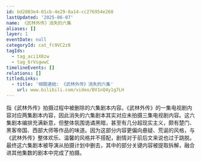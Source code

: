 ```yaml
---
id: bd2803e4-01cb-4e29-8a14-cc276954e268
lastUpdated: '2025-06-07'
name: 《武林外传》消失的六集
aliases: []
layer: 1
eventDate: null
categoryId: cat_fc9VC2z8
tagIds:
  - tag_aci1X8zw
  - tag_6rVsgwwC
timelineEvents: []
relations: []
titledLinks:
  - title: '相關連結: 《武林外传》消失的六集'
    url: www.bilibili.com/video/BV1nQ4y1g7LH
---
```

指《武林外传》拍摄过程中被删除的六集剧本内容。《武林外传》的一集电视剧内容对应两集剧本内容，因此消失的六集剧本其实对应未拍摄三集电视剧内容。这六集剧本编排充满新意，但整体氛围诡谲黑暗，甚至有几分超现实主义，颇有楚门、黑客帝国、西部大师等作品的味道。因为这部分内容更偏向悬疑、荒诞的风格，与《武林外传》整体欢乐、温馨的风格并不搭配，剧情对于前后文来说也过于跳脱。最终这六集剧本被导演从拍摄计划中删去，其中的部分关键内容被提取拆解，融合进其他集数的剧本中完成了拍摄。
